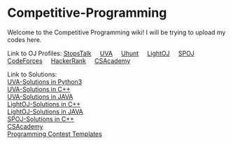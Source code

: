 # Competitive-Programming



Welcome to the Competitive Programming wiki! I will be trying to upload my codes here.

Link to OJ Profiles:
[StopsTalk](https://www.stopstalk.com/user/profile/Adnatull) &nbsp; &nbsp;
[UVA](https://uva.onlinejudge.org/index.php?option=com_onlinejudge&Itemid=20&page=show_authorstats&userid=757063) &nbsp; &nbsp; [Uhunt](http://uhunt.onlinejudge.org/id/757063) &nbsp; &nbsp;  [LightOJ](http://lightoj.com/volume_userstat.php?user_id=25822)  &nbsp; &nbsp;
[SPOJ](http://www.spoj.com/users/zip_light) &nbsp; &nbsp; [CodeForces](http://codeforces.com/profile/bass.exe)  &nbsp; &nbsp;  [HackerRank](https://www.hackerrank.com/Hibari)
&nbsp; &nbsp; [CSAcademy](https://csacademy.com/user/zip_light) &nbsp; &nbsp;

Link to Solutions: \
[UVA-Solutions in Python3](https://github.com/Adnatull/Competitive-Programming/tree/master/UVA%20Online%20Judge/Python) \
[UVA-Solutions in C++](https://github.com/Adnatull/Competitive-Programming/tree/master/UVA%20Online%20Judge/CPP)  \
[UVA-Solutions in JAVA](https://github.com/Adnatull/Competitive-Programming/tree/master/UVA%20Online%20Judge/JAVA) \
[LightOJ-Solutions in C++](https://github.com/Adnatull/Competitive-Programming/tree/master/Light%20OJ/CPP) \
[LightOJ-Solutions in JAVA](https://github.com/Adnatull/Competitive-Programming/tree/master/Light%20OJ/JAVA) \
[SPOJ-Solutions in C++](https://github.com/Adnatull/Competitive-Programming/tree/master/SPOJ) \
[CSAcademy](https://github.com/Adnatull/Competitive-Programming/tree/master/CSAcademy) \
[Programming Contest Templates](https://github.com/Adnatull/Competitive-Programming/tree/master/Contest%20Template)
